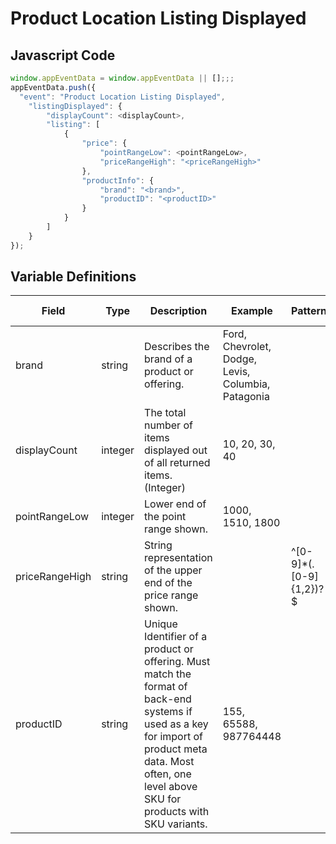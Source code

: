 # Product Location Listing Displayed

### 

## Javascript Code
```js
window.appEventData = window.appEventData || [];;;
appEventData.push({
  "event": "Product Location Listing Displayed",
    "listingDisplayed": {
        "displayCount": <displayCount>,
        "listing": [
            {
                "price": {
                    "pointRangeLow": <pointRangeLow>,
                    "priceRangeHigh": "<priceRangeHigh>"
                },
                "productInfo": {
                    "brand": "<brand>",
                    "productID": "<productID>"
                }
            }
        ]
    }
});
```

## Variable Definitions

|Field|Type|Description|Example|Pattern|Min Length|Max Length|Minimum|Maximum|Multiple Of|
| --- | --- | --- | --- | --- | --- | --- | --- | --- | --- |
|brand|string|Describes the brand of a product or offering.|Ford, Chevrolet, Dodge, Levis, Columbia, Patagonia|||||||
|displayCount|integer|The total number of items displayed out of all returned items. \(Integer\)|10, 20, 30, 40||||0|||
|pointRangeLow|integer|Lower end of the point range shown.|1000, 1510, 1800|||||||
|priceRangeHigh|string|String representation of the upper end of the price range shown.||^[0-9]*(\.[0-9]{1,2})?$||||||
|productID|string|Unique Identifier of a product or offering.  Must match the format of back-end systems if used as a key for import of product meta data. Most often, one level above SKU for products with SKU variants. |155, 65588, 987764448|||||||




